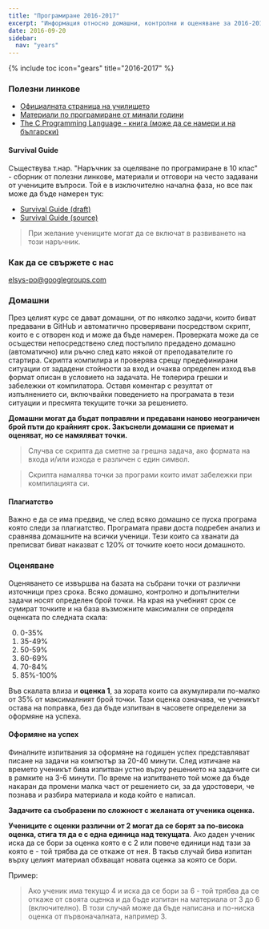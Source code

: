 ```yaml
---
title: "Програмиране 2016-2017"
excerpt: "Информация относно домашни, контролни и оценяване за 2016-2017г."
date: 2016-09-20
sidebar:
  nav: "years"
---
```


{% include toc icon="gears" title="2016-2017" %}

### Полезни линкове

- [Официалната страница на училището](http://www.elsys-bg.org/)
- [Материали по програмиране от минали години](http://lubo.elsys-bg.org/)
- [The C Programming Language - книга (може да се намери и на български)](https://en.wikipedia.org/wiki/The_C_Programming_Language)

#### Survival Guide

Съществува т.нар. "Наръчник за оцеляване по програмиране в 10 клас" -
сборник от полезни линкове, материали и отговори на често задавани от учениците въпроси.
Той е в изключително начална фаза, но все пак може да бъде намерен тук:

- [Survival Guide (draft)](https://www.gitbook.com/book/elsys/survival-guide/details)
- [Survival Guide (source)](https://github.com/elsys/survival-guide)

> При желание учениците могат да се включат в развиването на този наръчник.

### Как да се свържете с нас

[elsys-po@googlegroups.com](mailto:elsys-po@googlegroups.com)

### Домашни

През целият курс се дават домашни, от по няколко задачи, които биват предавани в GitHub и автоматично проверявани
посредством скрипт, които е с отворен код и може да бъде намерен. Проверката може да се осъществи непосредствено след постъпило предадено домашно (автоматично) или ръчно след като някой от преподавателите го стартира. Скрипта компилира и проверява срещу предефинирани ситуации от зададени стойности за вход и очаква определен изход във формат описан в условието на задачата. Не толерира грешки и забележки от компилатора. Оставя коментар с резултат от изпълнението си, включвайки поведението на програмата в тези ситуации и пресмята текущите точки за решението.

**Домашни могат да бъдат поправяни и предавани наново неограничен брой пъти до крайният срок. Закъснели домашни се приемат и оценяват, но се намяляват точки.**

> Случва се скрипта да сметне за грешна задача, ако формата на входа и/или изхода е различен с един символ.

> Скрипта намалява точки за програми които имат забележки при компилацията си.

#### Плагиатство

Важно е да се има предвид, че след всяко домашно се пуска програма която следи за плагиатство. Програмата прави доста подребен анализ и сравнява домашните на всички ученици. Тези които са хванати да преписват биват наказват с 120% от точките което носи домашното.

### Оценяване

Оценяването се извършва на базата на събрани точки от различни източници през срока. Всяко домашно, контролно и допълнителни задачи носят определен брой точки. На края на учебният срок се сумират точките и на база възможните максимални се определя оценката по следната скала:

0. 0-35%
0. 35-49%
0. 50-59%
0. 60-69%
0. 70-84%
0. 85%-100%

Във скалата влиза и **оценка 1**, за хората които са акумулирали по-малко от 35% от максималният брой точки. Тази оценка означава, че ученикът остава на поправка, без да бъде изпитван в часовете определени за оформяне на успеха.

#### Оформяне на успех

Финалните изпитвания за оформяне на годишен успех представляват писане на задачи на компютър за 20-40 минути. След изтичане на времето ученикът бива изпитван устно върху решението на задачите си в рамките на 3-6 минути. По време на изпитването той може да бъде накаран да промени малка част от решението си, за да удостовери, че познава и разбира материала и кода който е написал.

**Задачите са съобразени по сложност с желаната от ученика оценка.**

**Учениците с оценки различни от 2 могат да се борят за по-висока оценка, стига тя да е с една единица над текущата**. Ако даден ученик иска да се бори за оценка която е с 2 или повече единици над тази за която е - той трябва да се откаже от нея. В такъв случай бива изпитан върху целият материал обхващат новата оценка за която се бори.

Пример:

> Ако ученик има текущо 4 и иска да се бори за 6 - той трябва да се откаже от своята оценка и да бъде изпитан на материала от 3 до 6 (включително). В този случай може да бъде написана и по-ниска оценка от първоначалната, например 3.
